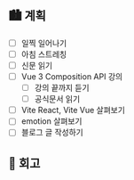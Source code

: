 ## 🏙️ 계획

- [ ] 일찍 일어나기
- [ ] 아침 스트레칭
- [ ] 신문 읽기
- [ ] Vue 3 Composition API 강의
  - [ ] 강의 끝까지 듣기
  - [ ] 공식문서 읽기
- [ ] Vite React, Vite Vue 살펴보기
- [ ] emotion 살펴보기
- [ ] 블로그 글 작성하기

## 🌆 회고
